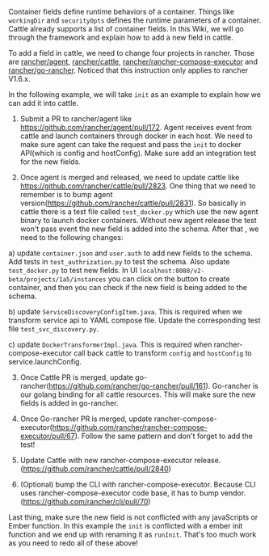 Container fields define runtime behaviors of a container. Things like `workingDir` and `securityOpts` defines the  runtime parameters of a container. Cattle already supports a list of container fields. In this Wiki, we will go through the framework and explain how to add a new field in cattle.

To add a field in cattle, we need to change four projects in rancher. Those are [rancher/agent](https://github.com/rancher/agent), [rancher/cattle](https://github.com/rancher/cattle), [rancher/rancher-compose-executor](https://github.com/rancher/rancher-compose-executor) and [rancher/go-rancher](https://github.com/rancher/go-rancher). Noticed that this instruction only applies to rancher V1.6.x.

In the following example, we will take `init` as an example to explain how we can add it into cattle.

1. Submit a PR to rancher/agent like https://github.com/rancher/agent/pull/172. Agent receives event from cattle and launch containers through docker in each host. We need to make sure agent can take the request and pass the `init` to docker API(which is config and hostConfig). Make sure add an integration test for the new fields.

2. Once agent is merged and released, we need to update cattle like https://github.com/rancher/cattle/pull/2823. One thing that we need to remember is to bump agent version(https://github.com/rancher/cattle/pull/2831). So basically in cattle there is a test file called `test_docker.py` which use the new agent binary to launch docker containers. Without new agent release the test won't pass event the new field is added into the schema. After that , we need to the following changes:

a) update `container.json` and `user.auth` to add new fields to the schema. Add tests in `test_authrization.py` to test the schema. Also update `test_docker.py` to test new fields. In UI `localhost:8080/v2-beta/projects/1a5/instances` you can click on the button to create container, and then you can check if the new field is being added to the schema.

b) update `ServiceDiscoveryConfigItem.java`. This is required when we transform service api to YAML compose file. Update the corresponding test file `test_svc_discovery.py`. 

c) update `DockerTransformerImpl.java`. This is required when rancher-compose-executor call back cattle to transform `config` and `hostConfig` to service.launchConfig. 

3. Once Cattle PR is merged, update go-rancher(https://github.com/rancher/go-rancher/pull/161). Go-rancher is our golang binding for all cattle resources. This will make sure the new fields is added in go-rancher.

4. Once Go-rancher PR is merged, update rancher-compose-executor(https://github.com/rancher/rancher-compose-executor/pull/67). Follow the same pattern and don't forget to add the test!

5. Update Cattle with new rancher-compose-executor release. (https://github.com/rancher/cattle/pull/2840)

6. (Optional) bump the CLI with rancher-compose-executor. Because CLI uses rancher-compose-executor code base, it has to bump vendor. (https://github.com/rancher/cli/pull/70)

Last thing, make sure the new field is not conflicted with any javaScripts or Ember function. In this example the  `init` is conflicted with a ember init function and we end up with renaming it as `runInit`. That's too much work as you need to redo all of these above!